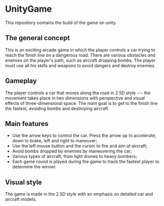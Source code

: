 # UnityGame

This repository contains the build of the game on unity.

## The general concept

This is an exciting arcade game in which the player controls a car trying to reach the finish line on a dangerous road.
There are various obstacles and enemies on the player's path, such as aircraft dropping bombs.
The player must use all his skills and weapons to avoid dangers and destroy enemies.

## Gameplay
The player controls a car that moves along the road in 2.5D style --- the movement takes place in two dimensions with perspective and visual effects of three-dimensional space. The main goal is to get to the finish line the fastest, avoiding bombs
and destroying aircraft. 

## Main features

- Use the arrow keys to control the car. Press the arrow up to accelerate, down to brake, left and right to maneuver;
- Use the left mouse button and the cursor to fire and aim at aircraft;
- Avoid bombs dropped by enemies by maneuvering the car;
- Various types of aircraft, from light drones to heavy bombers;
- Each game round is played during the game to track the fastest player to determine the winner.

## Visual style
The game is made in the 2.5D style with an emphasis on detailed car and aircraft models.
